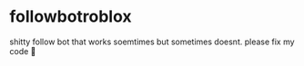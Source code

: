 # followbotroblox
shitty follow bot that works soemtimes but sometimes doesnt. please fix my code :pray:
